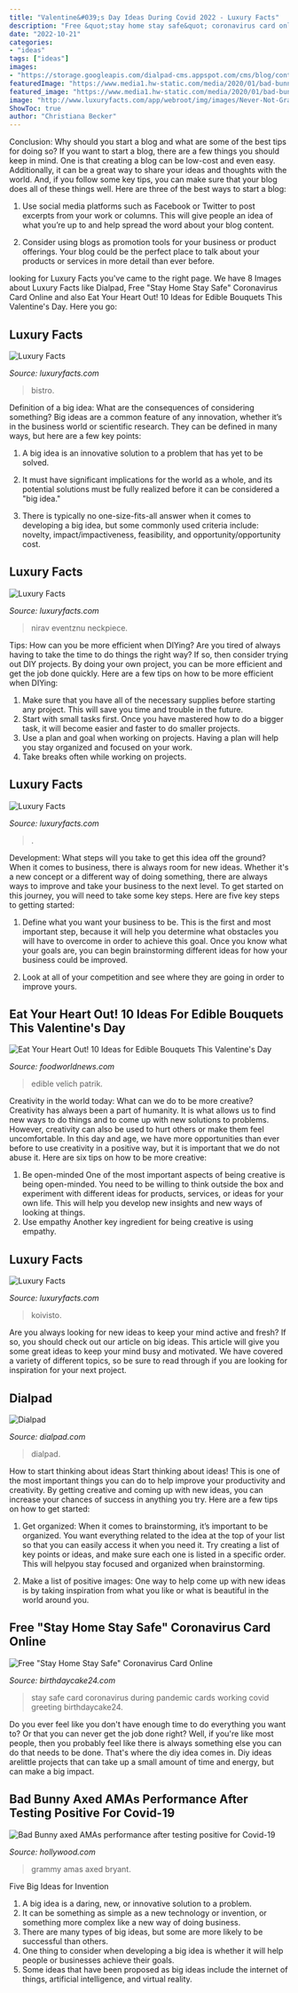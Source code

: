 ```yaml
---
title: "Valentine&#039;s Day Ideas During Covid 2022 - Luxury Facts"
description: "Free &quot;stay home stay safe&quot; coronavirus card online"
date: "2022-10-21"
categories:
- "ideas"
tags: ["ideas"]
images:
- "https://storage.googleapis.com/dialpad-cms.appspot.com/cms/blog/content/calendar.png"
featuredImage: "https://www.media1.hw-static.com/media/2020/01/bad-bunny_20th-annual-latin-grammy-awards-press-room_2019-1800x1200.jpg"
featured_image: "https://www.media1.hw-static.com/media/2020/01/bad-bunny_20th-annual-latin-grammy-awards-press-room_2019-1800x1200.jpg"
image: "http://www.luxuryfacts.com/app/webroot/img/images/Never-Not-Grab-n-Go-Ready-2-Activate-ring-18k-garnet-malachite-Ring.jpg"
ShowToc: true
author: "Christiana Becker"
---
```



Conclusion: Why should you start a blog and what are some of the best tips for doing so?
If you want to start a blog, there are a few things you should keep in mind. One is that creating a blog can be low-cost and even easy. Additionally, it can be a great way to share your ideas and thoughts with the world. And, if you follow some key tips, you can make sure that your blog does all of these things well. Here are three of the best ways to start a blog:
1. Use social media platforms such as Facebook or Twitter to post excerpts from your work or columns. This will give people an idea of what you’re up to and help spread the word about your blog content.

2. Consider using blogs as promotion tools for your business or product offerings. Your blog could be the perfect place to talk about your products or services in more detail than ever before.

	

		
looking for Luxury Facts you've came to the right page. We have 8 Images about Luxury Facts like Dialpad, Free &quot;Stay Home Stay Safe&quot; Coronavirus Card Online and also Eat Your Heart Out! 10 Ideas for Edible Bouquets This Valentine&#039;s Day. Here you go:
		
    
## Luxury Facts

<img loading=lazy src="http://www.luxuryfacts.com/app/webroot/img/images/Beyond-Designs-Home-And-Bistro-interior.jpg" onerror="this.onerror=null;this.src='https://tse4.mm.bing.net/th?id=OIP.OcSL37PaGWxp1ap-W3SsDAHaE6&amp;pid=15.1';" alt="Luxury Facts">

_Source: luxuryfacts.com_

>bistro. 

	

Definition of a big idea: What are the consequences of considering something?
Big ideas are a common feature of any innovation, whether it’s in the business world or scientific research. They can be defined in many ways, but here are a few key points:
1. A big idea is an innovative solution to a problem that has yet to be solved.

2. It must have significant implications for the world as a whole, and its potential solutions must be fully realized before it can be considered a "big idea."

3. There is typically no one-size-fits-all answer when it comes to developing a big idea, but some commonly used criteria include: novelty, impact/impactiveness, feasibility, and opportunity/opportunity cost. 

    
## Luxury Facts

<img loading=lazy src="http://www.luxuryfacts.com/app/webroot/img/images/NIRAV-MODI---Maharani-Necklace---Model-Shot.jpg" onerror="this.onerror=null;this.src='https://tse3.mm.bing.net/th?id=OIP.tWBo9Weva9ilIU82bnF8mAHaJ3&amp;pid=15.1';" alt="Luxury Facts">

_Source: luxuryfacts.com_

>nirav eventznu neckpiece. 

	

Tips: How can you be more efficient when DIYing?
Are you tired of always having to take the time to do things the right way? If so, then consider trying out DIY projects. By doing your own project, you can be more efficient and get the job done quickly. Here are a few tips on how to be more efficient when DIYing: 
1. Make sure that you have all of the necessary supplies before starting any project. This will save you time and trouble in the future.
2. Start with small tasks first. Once you have mastered how to do a bigger task, it will become easier and faster to do smaller projects. 
3. Use a plan and goal when working on projects. Having a plan will help you stay organized and focused on your work. 
4. Take breaks often while working on projects.

    
## Luxury Facts

<img loading=lazy src="http://www.luxuryfacts.com/app/webroot/img/images/Never-Not-Grab-n-Go-Ready-2-Activate-ring-18k-garnet-malachite-Ring.jpg" onerror="this.onerror=null;this.src='https://tse3.mm.bing.net/th?id=OIP.UBUWL9BIIlwYjWTGR3yDygHaHa&amp;pid=15.1';" alt="Luxury Facts">

_Source: luxuryfacts.com_

>. 

	

Development: What steps will you take to get this idea off the ground?
When it comes to business, there is always room for new ideas. Whether it's a new concept or a different way of doing something, there are always ways to improve and take your business to the next level. To get started on this journey, you will need to take some key steps. Here are five key steps to getting started:
1. Define what you want your business to be. This is the first and most important step, because it will help you determine what obstacles you will have to overcome in order to achieve this goal. Once you know what your goals are, you can begin brainstorming different ideas for how your business could be improved.

2. Look at all of your competition and see where they are going in order to improve yours.

    
## Eat Your Heart Out! 10 Ideas For Edible Bouquets This Valentine&#039;s Day

<img loading=lazy src="https://1541402381.rsc.cdn77.org/data/thumbs/full/73219/570/0/0/0/eat-your-heart-out-edible-bouquets-for-valentines-day.jpg" onerror="this.onerror=null;this.src='https://tse2.mm.bing.net/th?id=OIP.TLQFmzKE15Dh4vtGFPDrUwHaLH&amp;pid=15.1';" alt="Eat Your Heart Out! 10 Ideas for Edible Bouquets This Valentine&#039;s Day">

_Source: foodworldnews.com_

>edible velich patrik. 

	

Creativity in the world today: What can we do to be more creative?
Creativity has always been a part of humanity. It is what allows us to find new ways to do things and to come up with new solutions to problems. However, creativity can also be used to hurt others or make them feel uncomfortable. In this day and age, we have more opportunities than ever before to use creativity in a positive way, but it is important that we do not abuse it. Here are six tips on how to be more creative: 
1. Be open-minded
One of the most important aspects of being creative is being open-minded. You need to be willing to think outside the box and experiment with different ideas for products, services, or ideas for your own life. This will help you develop new insights and new ways of looking at things. 
2. Use empathy
Another key ingredient for being creative is using empathy.

    
## Luxury Facts

<img loading=lazy src="http://www.luxuryfacts.com/app/webroot/img/images/lourmarin.jpg" onerror="this.onerror=null;this.src='https://tse2.mm.bing.net/th?id=OIP.TIZ_18w4daljTibvbPFJUwHaD3&amp;pid=15.1';" alt="Luxury Facts">

_Source: luxuryfacts.com_

>koivisto. 

	

Are you always looking for new ideas to keep your mind active and fresh? If so, you should check out our article on big ideas. This article will give you some great ideas to keep your mind busy and motivated. We have covered a variety of different topics, so be sure to read through if you are looking for inspiration for your next project.

    
## Dialpad

<img loading=lazy src="https://storage.googleapis.com/dialpad-cms.appspot.com/cms/blog/content/calendar.png" onerror="this.onerror=null;this.src='https://tse4.mm.bing.net/th?id=OIP.2sXDGmoqS5iR5iW4MzkfggHaGs&amp;pid=15.1';" alt="Dialpad">

_Source: dialpad.com_

>dialpad. 

	

How to start thinking about ideas
Start thinking about ideas! This is one of the most important things you can do to help improve your productivity and creativity. By getting creative and coming up with new ideas, you can increase your chances of success in anything you try. Here are a few tips on how to get started:
1. Get organized: When it comes to brainstorming, it’s important to be organized. You want everything related to the idea at the top of your list so that you can easily access it when you need it. Try creating a list of key points or ideas, and make sure each one is listed in a specific order. This will helpyou stay focused and organized when brainstorming.

2. Make a list of positive images: One way to help come up with new ideas is by taking inspiration from what you like or what is beautiful in the world around you.

    
## Free &quot;Stay Home Stay Safe&quot; Coronavirus Card Online

<img loading=lazy src="https://birthdaycake24.com/uploads/worigin/2020/07/31/stay-home-stay=safe-greeting-card-with-name-edit_885a556dc.jpg" onerror="this.onerror=null;this.src='https://tse1.mm.bing.net/th?id=OIP.Cp3xedFXX9zMdIoARhKq-gHaE8&amp;pid=15.1';" alt="Free &quot;Stay Home Stay Safe&quot; Coronavirus Card Online">

_Source: birthdaycake24.com_

>stay safe card coronavirus during pandemic cards working covid greeting birthdaycake24. 

	

Do you ever feel like you don't have enough time to do everything you want to? Or that you can never get the job done right? Well, if you're like most people, then you probably feel like there is always something else you can do that needs to be done. That's where the diy idea comes in. Diy ideas arelittle projects that can take up a small amount of time and energy, but can make a big impact.

    
## Bad Bunny Axed AMAs Performance After Testing Positive For Covid-19

<img loading=lazy src="https://www.media1.hw-static.com/media/2020/01/bad-bunny_20th-annual-latin-grammy-awards-press-room_2019-1800x1200.jpg" onerror="this.onerror=null;this.src='https://tse3.mm.bing.net/th?id=OIP.SJeSJeAoCDl0SsGqpBEE7gHaE8&amp;pid=15.1';" alt="Bad Bunny axed AMAs performance after testing positive for Covid-19">

_Source: hollywood.com_

>grammy amas axed bryant. 

	

Five Big Ideas for Invention
1. A big idea is a daring, new, or innovative solution to a problem. 
2. It can be something as simple as a new technology or invention, or something more complex like a new way of doing business. 
3. There are many types of big ideas, but some are more likely to be successful than others. 
4. One thing to consider when developing a big idea is whether it will help people or businesses achieve their goals. 
5. Some ideas that have been proposed as big ideas include the internet of things, artificial intelligence, and virtual reality.

